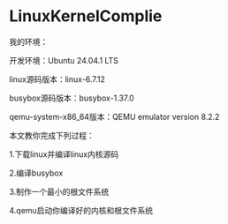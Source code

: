 # LinuxKernelComplie
我的环境：

开发环境：Ubuntu 24.04.1 LTS

linux源码版本：linux-6.7.12

busybox源码版本：busybox-1.37.0

qemu-system-x86_64版本：QEMU emulator version 8.2.2

本文教你完成下列过程：

1.下载linux并编译linux内核源码

2.编译busybox

3.制作一个最小的根文件系统

4.qemu启动你编译好的内核和根文件系统

